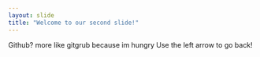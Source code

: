 ```yaml
---
layout: slide
title: "Welcome to our second slide!"
---
```

Github? more like gitgrub because im hungry
Use the left arrow to go back!
